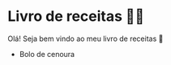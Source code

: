 # Livro de receitas :man_cook:

Olá! Seja bem vindo ao meu livro de receitas :wave:

- Bolo de cenoura
